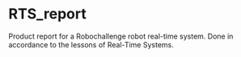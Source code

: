 # RTS_report
Product report for a Robochallenge robot real-time system. Done in accordance to the lessons of Real-Time Systems.

